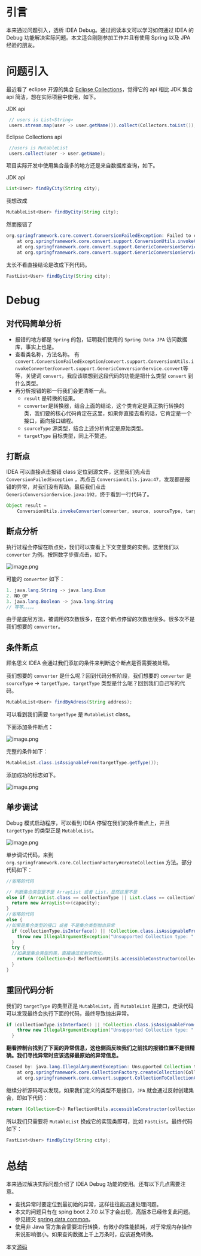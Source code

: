 # 引言

本来通过问题引入，透析 IDEA Debug。通过阅读本文可以学习如何通过 IDEA 的 Debug 功能解决实际问题。本文适合刚刚参加工作并且有使用 Spring 以及 JPA 经验的朋友。

# 问题引入

最近看了 eclipse 开源的集合 [Eclipse Collections](https://github.com/eclipse/eclipse-collections)，觉得它的 api 相比 JDK 集合 api 简洁，想在实际项目中使用，如下。

JDK api

```java
 // users is List<String> 
 users.stream.map(user -> user.getName()).collect(Collectors.toList());
```

Eclipse Collections api

```java 
 //users is MutableList
 users.collect(user -> user.getName);
```
项目实际开发中使用集合最多的地方还是来自数据库查询，如下。

JDK api

```java
List<User> findByCity(String city);
```

我想改成

```java
MutableList<User> findByCity(String city);
```

然而报错了

```java
org.springframework.core.convert.ConversionFailedException: Failed to convert from type [java.util.ArrayList<?>] to type [org.eclipse.collections.api.list.MutableList<?>] for value '[]'; nested exception is java.lang.IllegalArgumentException: Unsupported Collection interface: org.eclipse.collections.api.list.MutableList
    at org.springframework.core.convert.support.ConversionUtils.invokeConverter(ConversionUtils.java:47)
    at org.springframework.core.convert.support.GenericConversionService.convert(GenericConversionService.java:192)
    at org.springframework.core.convert.support.GenericConversionService.convert(GenericConversionService.java:175)
```

太长不看直接结论是改成下列代码。
```java
FastList<User> findByCity(String city);
```

# Debug

## 对代码简单分析

- 报错的地方都是 `Spring` 的包，证明我们使用的 `Spring Data JPA` 访问数据库，事实上也是。
- 查看类名称，方法名称。 有 `convert.ConversionFailedException`/`convert.support.ConversionUtils.invokeConverter`/`convert.support.GenericConversionService.convert`等等，关键词 `convert`，我应该联想到这段代码的功能是把什么类型 `convert` 到什么类型。
- 再分析报错的那一行我们会更清晰一点。
  - `result` 是转换的结果。
  - `converter`是转换器，结合上面的结论，这个类肯定是真正执行转换的类，我们要的核心代码肯定在这里，如果你直接去看的话，它肯定是一个接口，面向接口编程。
  - `sourceType` 源类型，结合上述分析肯定是原始类型。
  - `targetType` 目标类型，同上不赘述。

## 打断点

IDEA 可以直接点击报错 class 定位到源文件，这里我们先点击 `ConversionFailedException` ，再点击 `ConversionUtils.java:47`，发现都是报错的异常，对我们没有帮助。最后我们点击 `GenericConversionService.java:192`，终于看到一行代码了。

```java
Object result = 
    ConversionUtils.invokeConverter(converter, source, sourceType, targetType);
```

## 断点分析

执行过程会停留在断点处，我们可以查看上下文变量类的实例。这里我们以 `converter` 为例。按照数字步骤点击，如下。

![image.png](https://p6-juejin.byteimg.com/tos-cn-i-k3u1fbpfcp/43d89ab63cf24194a5fe5ebe573261b9~tplv-k3u1fbpfcp-watermark.image?)

可能的 `converter` 如下：

```java
1. java.lang.String -> java.lang.Enum
2. NO_OP
3. java.lang.Boolean -> java.lang.String
// 等等。。。。。
```

由于是底层方法，被调用的次数很多，在这个断点停留的次数也很多。很多次不是我们想要的 `converter`。

## 条件断点

顾名思义 IDEA 会通过我们添加的条件来判断这个断点是否需要被处理。

我们想要的 `converter` 是什么呢？回到代码分析阶段，我们想要的 `converter` 是 `sourceType` &rarr; `targetType`，`targetType` 类型是什么呢？回到我们自己写的代码。

```java
MutableList<User> findByAdress(String address);
```
可以看到我们需要 `targetType` 是 `MutableList` class。

下面添加条件断点：

![image.png](https://p6-juejin.byteimg.com/tos-cn-i-k3u1fbpfcp/1dfaf40004c34ca684842ee6c0dd9271~tplv-k3u1fbpfcp-watermark.image?)

完整的条件如下：

```java
MutableList.class.isAssignableFrom(targetType.getType());
```

添加成功的标志如下。

![image.png](https://p1-juejin.byteimg.com/tos-cn-i-k3u1fbpfcp/4759d23d217a47b29e2fbe8ab7acb656~tplv-k3u1fbpfcp-watermark.image?)

## 单步调试

Debug 模式启动程序，可以看到 IDEA 停留在我们的条件断点上，并且`targetType` 的类型正是 `MutableList`。

![image.png](https://p6-juejin.byteimg.com/tos-cn-i-k3u1fbpfcp/207bc716bd74496e90ceba0579c09a96~tplv-k3u1fbpfcp-watermark.image?)

单步调试代码，来到 `org.springframework.core.CollectionFactory#createCollection` 方法。部分代码如下：

```java
//省略的代码

// 判断集合类型是不是 ArrayList 或者 List，显然这里不是
else if (ArrayList.class == collectionType || List.class == collectionType) {
  return new ArrayList<>(capacity);
}
//省略的代码
else {
//如果是集合类型的接口 或者 不是集合类型抛出异常
  if (collectionType.isInterface() || !Collection.class.isAssignableFrom(collectionType)) {
    throw new IllegalArgumentException("Unsupported Collection type: " + collectionType.getName());
  }
  try {
  //如果是集合类型的类，直接通过反射实例化。
    return (Collection<E>) ReflectionUtils.accessibleConstructor(collectionType).newInstance();
  }
}
```

## 重回代码分析

我们的 `targetType` 的类型正是 `MutableList`，而 `MutableList` 是接口，走读代码可以发现最终会执行下面的代码，最终导致抛出异常。

```java
if (collectionType.isInterface() || !Collection.class.isAssignableFrom(collectionType)) {
    throw new IllegalArgumentException("Unsupported Collection type: " + collectionType.getName());
  }
```

**翻看控制台找到了下面的异常信息，这也侧面反映我们之前找的报错位置不是很精确。我们寻找异常时应该选择最原始的异常信息。**

```java
Caused by: java.lang.IllegalArgumentException: Unsupported Collection type: org.eclipse.collections.api.list.MutableList
	at org.springframework.core.CollectionFactory.createCollection(CollectionFactory.java:205)
	at org.springframework.core.convert.support.CollectionToCollectionConverter.convert(CollectionToCollectionConverter.java:81)
```

继续分析源码可以发现，如果我们定义的类型不是接口，`JPA` 就会通过反射创建集合，即如下代码：

```java
return (Collection<E>) ReflectionUtils.accessibleConstructor(collectionType).newInstance();
```

所以我们只需要将 `MutableList` 换成它的实现类即可，比如 `FastList`。最终代码如下：

```java
FastList<User> findByCity(String city);
```

# 总结

本来通过解决实际问题介绍了 IDEA Debug 功能的使用。还有以下几点需要注意。

- 查找异常时要定位到最初始的异常，这样往往能迅速处理问题。
- 本文的问题只有在 sping boot 2.7.0 以下才会出现，高版本已经修复此问题。参见提交 [spring data common](https://github.com/spring-projects/spring-data-commons/commit/deceb867c5afdc6d185171c4eb1f8e3582249a9c)。
- 使用非 Java 官方集合需要进行转换，有微小的性能损耗，对于常规内存操作来说影响很小。如果查询数据上千上万条时，应该避免转换。

本文[源码](https://github.com/yoa1226/blogs/tree/main/idea-debug)